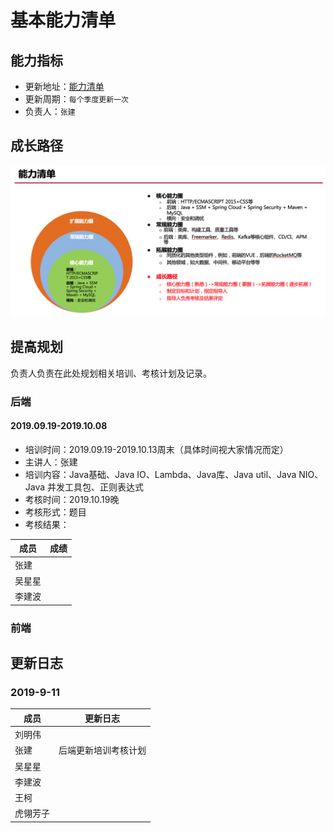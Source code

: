 # 基本能力清单

## 能力指标
- 更新地址：[能力清单](https://docs.qq.com/sheet/DYlRzdW5YeHl4ckdv?c=E131E0B0)
- 更新周期：`每个季度更新一次`
- 负责人：`张建`

## 成长路径
![成长路径](./img/ability.png)

## 提高规划
负责人负责在此处规划相关培训、考核计划及记录。
### 后端

#### 2019.09.19-2019.10.08
- 培训时间：2019.09.19-2019.10.13周末（具体时间视大家情况而定）
- 主讲人：张建
- 培训内容：Java基础、Java IO、Lambda、Java库、Java util、Java NIO、 Java 并发工具包、正则表达式
- 考核时间：2019.10.19晚
- 考核形式：题目
- 考核结果：

成员|成绩
---|---
张建|
吴星星|
李建波|

### 前端

## 更新日志
### 2019-9-11
成员|更新日志
---|---
刘明伟|
张建|后端更新培训考核计划
吴星星|
李建波|
王柯|
虎翎芳子|